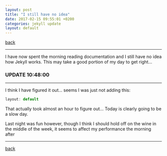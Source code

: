 ```yaml
---
layout: post
title: "I still have no idea"
date: 2017-02-15 09:55:01 +0200
categories: jekyll update
layout: default
---
```

[back](./)

* * *

I have now spent the morning reading documentation and I still have no idea how Jekyll works.
This may take a good portion of my day to get right...

### UPDATE 10:48:00

* * *

I think I have figured it out... seems I was just not adding this:

```js
layout: default
```
That actually took almost an hour to figure out... Today is clearly going to be a slow day.

Last night was fun however, though I think I should hold off on the wine in the middle of the week, it seems to affect my performance the morning after

* * *

[back](./)
